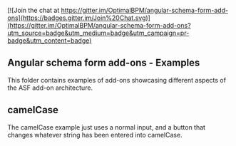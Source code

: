 [![Join the chat at https://gitter.im/OptimalBPM/angular-schema-form-add-ons](https://badges.gitter.im/Join%20Chat.svg)](https://gitter.im/OptimalBPM/angular-schema-form-add-ons?utm_source=badge&utm_medium=badge&utm_campaign=pr-badge&utm_content=badge)

## Angular schema form add-ons - Examples

This folder contains examples of add-ons showcasing different aspects of the ASF add-on architecture.

## camelCase

The camelCase example just uses a normal input, and a button that changes whatever string has been entered into camelCase.

